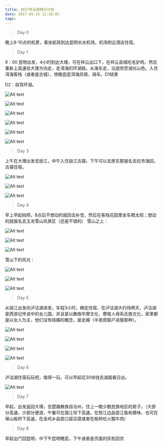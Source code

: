 ```yaml
---
title: 2017年云南旅行计划
date: 2017-05-15 12:28:01
tags:
---
```

> Day 0    

晚上8-10点的机票，乘坐航班到达昆明长水机场，机场附近酒店住宿。   
> Day 1   

9：00 昆明出发，4小时到达大理，可在祥云出口下，在祥云县城吃毛驴肉，然后重新上高速往大理方向走，走洱海的环湖路，从海东走，沿途欣赏湖光山色，入住洱海客栈（或者是古城），傍晚逛逛洱海风情，骑车。D1结束     D2：自驾环湖。![Alt text](/image/1.png)

![Alt text](/image/2.png)

![Alt text](/image/3.png)

![Alt text](/image/4.png)

![Alt text](/image/5.png)

![Alt text](/image/6.png)> Day 3
 
上午在大理出发去丽江，中午入住丽江古镇，下午可以去房东那报名去拉市海回，古镇住宿。

![Alt text](/image/7.png)

![Alt text](/image/8.png)

![Alt text](/image/9.png)  > Day 4
 
早上早起拍照，8点后不想动的就回去补觉，然后在客栈花园里坐车晒太阳；想动的就报名去玉龙雪山风景区（还是不错的）雪山之上：
![Alt text](/image/10.png)

![Alt text](/image/11.png)

![Alt text](/image/12.png)雪山下的风光：

![Alt text](/image/13.png)

![Alt text](/image/14.png)

![Alt text](/image/15.png)   > Day 5

从丽江出发向泸沽湖进发，车程3小时，确定住宿，在泸沽湖大约待两天，泸沽湖是西游记传说中的女儿国，并且是以彝族毕摩文化、摩梭人母系氏族文化，家里都是以女人为主，他们没有结婚的概念，是走婚（半夜爬窗户进屋那种）。

![Alt text](/image/15.png)

![Alt text](/image/16.png)

![Alt text](/image/17.png)

![Alt text](/image/18.png) > Day 6
 
泸沽湖住宿玩玩吧，值得一玩，可以早起花30块钱去湖面看日出。

![Alt text](/image/19.png) > Day 7 

早起，出发返回大理，去楚雄彝族自治州，住上一晚少数民族地区的房子。（大部分高速，少部分便道，午餐可在潞江坝下高速，在怒江边品尝江鱼和傣味，也可在保山板桥下高速，在金鸡乡品尝口袋豆腐或者在板桥吃火瓢牛肉）> Day 8
 
早起出门回昆明，中下午昆明瞎逛，下午或者是页面的灰机回京